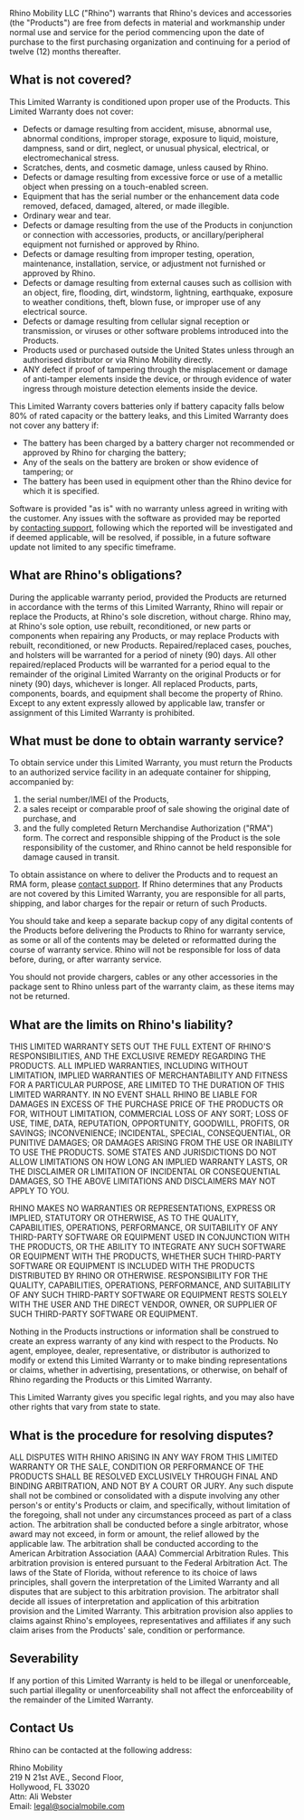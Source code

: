Rhino Mobility LLC ("Rhino") warrants that Rhino's devices and accessories (the "Products") are free from defects in material and workmanship under normal use and service for the period commencing upon the date of purchase to the first purchasing organization and continuing for a period of twelve (12) months thereafter.

## What is not covered?

This Limited Warranty is conditioned upon proper use of the Products. This Limited Warranty does not cover:

-   Defects or damage resulting from accident, misuse, abnormal use, abnormal conditions, improper storage, exposure to liquid, moisture, dampness, sand or dirt, neglect, or unusual physical, electrical, or electromechanical stress.
-   Scratches, dents, and cosmetic damage, unless caused by Rhino.
-   Defects or damage resulting from excessive force or use of a metallic object when pressing on a touch-enabled screen.
-   Equipment that has the serial number or the enhancement data code removed, defaced, damaged, altered, or made illegible.
-   Ordinary wear and tear.
-   Defects or damage resulting from the use of the Products in conjunction or connection with accessories, products, or ancillary/peripheral equipment not furnished or approved by Rhino.
-   Defects or damage resulting from improper testing, operation, maintenance, installation, service, or adjustment not furnished or approved by Rhino.
-   Defects or damage resulting from external causes such as collision with an object, fire, flooding, dirt, windstorm, lightning, earthquake, exposure to weather conditions, theft, blown fuse, or improper use of any electrical source.
-   Defects or damage resulting from cellular signal reception or transmission, or viruses or other software problems introduced into the Products.
-   Products used or purchased outside the United States unless through an authorised distributor or via Rhino Mobility directly.
-   ANY defect if proof of tampering through the misplacement or damage of anti-tamper elements inside the device, or through evidence of water ingress through moisture detection elements inside the device.

This Limited Warranty covers batteries only if battery capacity falls below 80% of rated capacity or the battery leaks, and this Limited Warranty does not cover any battery if:

-   The battery has been charged by a battery charger not recommended or approved by Rhino for charging the battery;
-   Any of the seals on the battery are broken or show evidence of tampering; or
-   The battery has been used in equipment other than the Rhino device for which it is specified.

Software is provided "as is" with no warranty unless agreed in writing with the customer. Any issues with the software as provided may be reported by [contacting support](/support/escalate), following which the reported will be investigated and if deemed applicable, will be resolved, if possible, in a future software update not limited to any specific timeframe.

## What are Rhino's obligations?

During the applicable warranty period, provided the Products are returned in accordance with the terms of this Limited Warranty, Rhino will repair or replace the Products, at Rhino's sole discretion, without charge. Rhino may, at Rhino's sole option, use rebuilt, reconditioned, or new parts or components when repairing any Products, or may replace Products with rebuilt, reconditioned, or new Products. Repaired/replaced cases, pouches, and holsters will be warranted for a period of ninety (90) days. All other repaired/replaced Products will be warranted for a period equal to the remainder of the original Limited Warranty on the original Products or for ninety (90) days, whichever is longer. All replaced Products, parts, components, boards, and equipment shall become the property of Rhino. Except to any extent expressly allowed by applicable law, transfer or assignment of this Limited Warranty is prohibited.

## What must be done to obtain warranty service?

To obtain service under this Limited Warranty, you must return the Products to an authorized service facility in an adequate container for shipping, accompanied by:

1.  the serial number/IMEI of the Products,
2.  a sales receipt or comparable proof of sale showing the original date of purchase, and
3.  and the fully completed Return Merchandise Authorization ("RMA") form. The correct and responsible shipping of the Product is the sole responsibility of the customer, and Rhino cannot be held responsible for damage caused in transit.

To obtain assistance on where to deliver the Products and to request an RMA form, please [contact support](/support/escalate). If Rhino determines that any Products are not covered by this Limited Warranty, you are responsible for all parts, shipping, and labor charges for the repair or return of such Products.

You should take and keep a separate backup copy of any digital contents of the Products before delivering the Products to Rhino for warranty service, as some or all of the contents may be deleted or reformatted during the course of warranty service. Rhino will not be responsible for loss of data before, during, or after warranty service.

You should not provide chargers, cables or any other accessories in the package sent to Rhino unless part of the warranty claim, as these items may not be returned.

## What are the limits on Rhino's liability?

THIS LIMITED WARRANTY SETS OUT THE FULL EXTENT OF RHINO'S RESPONSIBILITIES, AND THE EXCLUSIVE REMEDY REGARDING THE PRODUCTS. ALL IMPLIED WARRANTIES, INCLUDING WITHOUT LIMITATION, IMPLIED WARRANTIES OF MERCHANTABILITY AND FITNESS FOR A PARTICULAR PURPOSE, ARE LIMITED TO THE DURATION OF THIS LIMITED WARRANTY. IN NO EVENT SHALL RHINO BE LIABLE FOR DAMAGES IN EXCESS OF THE PURCHASE PRICE OF THE PRODUCTS OR FOR, WITHOUT LIMITATION, COMMERCIAL LOSS OF ANY SORT; LOSS OF USE, TIME, DATA, REPUTATION, OPPORTUNITY, GOODWILL, PROFITS, OR SAVINGS; INCONVENIENCE; INCIDENTAL, SPECIAL, CONSEQUENTIAL, OR PUNITIVE DAMAGES; OR DAMAGES ARISING FROM THE USE OR INABILITY TO USE THE PRODUCTS. SOME STATES AND JURISDICTIONS DO NOT ALLOW LIMITATIONS ON HOW LONG AN IMPLIED WARRANTY LASTS, OR THE DISCLAIMER OR LIMITATION OF INCIDENTAL OR CONSEQUENTIAL DAMAGES, SO THE ABOVE LIMITATIONS AND DISCLAIMERS MAY NOT APPLY TO YOU.

RHINO MAKES NO WARRANTIES OR REPRESENTATIONS, EXPRESS OR IMPLIED, STATUTORY OR OTHERWISE, AS TO THE QUALITY, CAPABILITIES, OPERATIONS, PERFORMANCE, OR SUITABILITY OF ANY THIRD-PARTY SOFTWARE OR EQUIPMENT USED IN CONJUNCTION WITH THE PRODUCTS, OR THE ABILITY TO INTEGRATE ANY SUCH SOFTWARE OR EQUIPMENT WITH THE PRODUCTS, WHETHER SUCH THIRD-PARTY SOFTWARE OR EQUIPMENT IS INCLUDED WITH THE PRODUCTS DISTRIBUTED BY RHINO OR OTHERWISE. RESPONSIBILITY FOR THE QUALITY, CAPABILITIES, OPERATIONS, PERFORMANCE, AND SUITABILITY OF ANY SUCH THIRD-PARTY SOFTWARE OR EQUIPMENT RESTS SOLELY WITH THE USER AND THE DIRECT VENDOR, OWNER, OR SUPPLIER OF SUCH THIRD-PARTY SOFTWARE OR EQUIPMENT.

Nothing in the Products instructions or information shall be construed to create an express warranty of any kind with respect to the Products. No agent, employee, dealer, representative, or distributor is authorized to modify or extend this Limited Warranty or to make binding representations or claims, whether in advertising, presentations, or otherwise, on behalf of Rhino regarding the Products or this Limited Warranty.

This Limited Warranty gives you specific legal rights, and you may also have other rights that vary from state to state.

## What is the procedure for resolving disputes?

ALL DISPUTES WITH RHINO ARISING IN ANY WAY FROM THIS LIMITED WARRANTY OR THE SALE, CONDITION OR PERFORMANCE OF THE PRODUCTS SHALL BE RESOLVED EXCLUSIVELY THROUGH FINAL AND BINDING ARBITRATION, AND NOT BY A COURT OR JURY. Any such dispute shall not be combined or consolidated with a dispute involving any other person's or entity's Products or claim, and specifically, without limitation of the foregoing, shall not under any circumstances proceed as part of a class action. The arbitration shall be conducted before a single arbitrator, whose award may not exceed, in form or amount, the relief allowed by the applicable law. The arbitration shall be conducted according to the American Arbitration Association (AAA) Commercial Arbitration Rules. This arbitration provision is entered pursuant to the Federal Arbitration Act. The laws of the State of Florida, without reference to its choice of laws principles, shall govern the interpretation of the Limited Warranty and all disputes that are subject to this arbitration provision. The arbitrator shall decide all issues of interpretation and application of this arbitration provision and the Limited Warranty. This arbitration provision also applies to claims against Rhino's employees, representatives and affiliates if any such claim arises from the Products' sale, condition or performance.

## Severability

If any portion of this Limited Warranty is held to be illegal or unenforceable, such partial illegality or unenforceability shall not affect the enforceability of the remainder of the Limited Warranty.

## Contact Us

Rhino can be contacted at the following address:

Rhino Mobility  
219 N 21st AVE., Second Floor,  
Hollywood, FL 33020  
Attn: Ali Webster  
Email: legal@socialmobile.com

